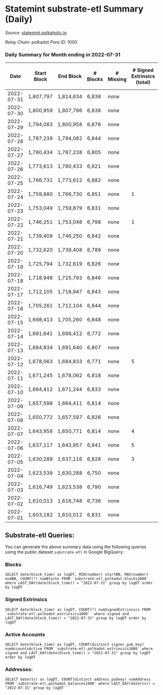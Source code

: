 # Statemint substrate-etl Summary (Daily)

_Source_: [statemint.polkaholic.io](https://statemint.polkaholic.io)

*Relay Chain*: polkadot
*Para ID*: 1000



### Daily Summary for Month ending in 2022-07-31


| Date | Start Block | End Block | # Blocks | # Missing | # Signed Extrinsics (total) | # Active Accounts | # Addresses with Balances | # Events | # Transfers | # XCM Transfers In | # XCM Transfers Out |
| ---- | ----------- | --------- | -------- | --------- | --------------------------- | ----------------- | ------------------------- | -------- | ----------- | ------------------ | ------------------- |
| 2022-07-31 | 1,807,797 | 1,814,634 | 6,838 | none  |  |  | 43 | 13,680 |   |   |   |
| 2022-07-30 | 1,800,959 | 1,807,796 | 6,838 | none  |  |  | 43 | 13,680 |   |   |   |
| 2022-07-29 | 1,794,083 | 1,800,958 | 6,876 | none  |  |  | 43 | 13,762 |   | 1 ($1.62) |   |
| 2022-07-28 | 1,787,239 | 1,794,082 | 6,844 | none  |  |  | 42 | 13,692 |   |   |   |
| 2022-07-27 | 1,780,434 | 1,787,238 | 6,805 | none  |  |  | 42 | 13,613 |   |   |   |
| 2022-07-26 | 1,773,613 | 1,780,433 | 6,821 | none  |  |  | 42 | 13,649 |   |   |   |
| 2022-07-25 | 1,766,731 | 1,773,612 | 6,882 | none  |  |  | 42 | 13,768 |   |   |   |
| 2022-07-24 | 1,759,880 | 1,766,730 | 6,851 | none  | 1 | 1 | 42 | 13,710 |   |   |   |
| 2022-07-23 | 1,753,049 | 1,759,879 | 6,831 | none  |  |  | 42 | 13,666 |   |   |   |
| 2022-07-22 | 1,746,251 | 1,753,048 | 6,798 | none  | 1 | 1 | 42 | 13,609 |   | 1 ($156.24) |   |
| 2022-07-21 | 1,739,409 | 1,746,250 | 6,842 | none  |  |  | 41 | 13,688 |   |   |   |
| 2022-07-20 | 1,732,620 | 1,739,408 | 6,789 | none  |  |  | 41 | 13,582 |   |   |   |
| 2022-07-19 | 1,725,794 | 1,732,619 | 6,826 | none  |  |  | 41 | 13,656 |   |   |   |
| 2022-07-18 | 1,718,948 | 1,725,793 | 6,846 | none  |  |  | 41 | 13,696 |   |   |   |
| 2022-07-17 | 1,712,105 | 1,718,947 | 6,843 | none  |  |  | 41 | 13,689 |   |   |   |
| 2022-07-16 | 1,705,261 | 1,712,104 | 6,844 | none  |  |  | 41 | 13,692 |   |   |   |
| 2022-07-15 | 1,698,413 | 1,705,260 | 6,848 | none  |  |  | 41 | 13,706 |   | 1 ($6.66) |   |
| 2022-07-14 | 1,691,641 | 1,698,412 | 6,772 | none  |  |  | 40 | 13,548 |   |   |   |
| 2022-07-13 | 1,684,834 | 1,691,640 | 6,807 | none  |  |  | 40 | 13,626 |   | 1 ($1.26) |   |
| 2022-07-12 | 1,678,063 | 1,684,833 | 6,771 | none  | 5 | 4 | 39 | 13,589 | 4 ($12.79) | 1 ($3.26) |   |
| 2022-07-11 | 1,671,245 | 1,678,062 | 6,818 | none  |  |  | 39 | 13,640 |   |   |   |
| 2022-07-10 | 1,664,412 | 1,671,244 | 6,833 | none  |  |  | 39 | 13,670 |   |   |   |
| 2022-07-09 | 1,657,598 | 1,664,411 | 6,814 | none  |  |  | 39 | 13,632 |   |   |   |
| 2022-07-08 | 1,650,772 | 1,657,597 | 6,826 | none  |  |  | 39 | 13,655 |   |   |   |
| 2022-07-07 | 1,643,958 | 1,650,771 | 6,814 | none  | 4 | 3 | 39 | 13,683 |   | 5 ($25.42) |   |
| 2022-07-06 | 1,637,117 | 1,643,957 | 6,841 | none  | 5 | 3 | 39 | 13,735 |   | 5 ($11.83) |   |
| 2022-07-05 | 1,630,289 | 1,637,116 | 6,828 | none  | 3 | 1 | 38 | 13,697 |   | 4 ($4.22) |   |
| 2022-07-04 | 1,623,539 | 1,630,288 | 6,750 | none  |  |  | 38 | 13,504 |   |   |   |
| 2022-07-03 | 1,616,749 | 1,623,538 | 6,790 | none  |  |  | 38 | 13,583 |   |   |   |
| 2022-07-02 | 1,610,013 | 1,616,748 | 6,736 | none  |  |  | 38 | 13,479 |   |   |   |
| 2022-07-01 | 1,603,182 | 1,610,012 | 6,831 | none  |  |  | 38 | 13,666 |   |   |   |

## Substrate-etl Queries:
You can generate the above summary data using the following queries using the public dataset `substrate-etl` in Google BigQuery:


### Blocks
```
SELECT date(block_time) as logDT, MIN(number) startBN, MAX(number) endBN, COUNT(*) numBlocks FROM `substrate-etl.polkadot.blocks1000`  where LAST_DAY(date(block_time)) = "2022-07-31" group by logDT order by logDT
```


### Signed Extrinsics
```
SELECT date(block_time) as logDT, COUNT(*) numSignedExtrinsics FROM `substrate-etl.polkadot.extrinsics1000`  where signed and LAST_DAY(date(block_time)) = "2022-07-31" group by logDT order by logDT
```


### Active Accounts
```
SELECT date(block_time) as logDT, COUNT(distinct signer_pub_key) numAccountsActive FROM `substrate-etl.polkadot.extrinsics1000` where signed and LAST_DAY(date(block_time)) = "2022-07-31" group by logDT order by logDT
```


### Addresses:
```
SELECT date(ts) as logDT, COUNT(distinct address_pubkey) numAddress FROM `substrate-etl.polkadot.balances1000` where LAST_DAY(date(ts)) = "2022-07-31" group by logDT```


